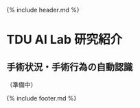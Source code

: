 {% include header.md %} <!-- _includes内のheader.mdをインクルード -->


# TDU AI Lab 研究紹介

## 手術状況・手術行為の自動認識
 
（準備中）


{% include footer.md %} <!-- _includes内のfooter.mdをインクルード -->
